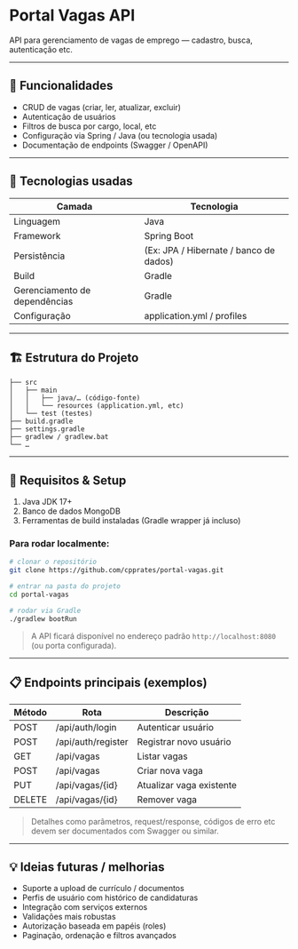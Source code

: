# Portal Vagas API

API para gerenciamento de vagas de emprego — cadastro, busca, autenticação etc.

---

## 🧾 Funcionalidades

- CRUD de vagas (criar, ler, atualizar, excluir)  
- Autenticação de usuários  
- Filtros de busca por cargo, local, etc  
- Configuração via Spring / Java (ou tecnologia usada)  
- Documentação de endpoints (Swagger / OpenAPI)  

---

## 🚀 Tecnologias usadas

| Camada | Tecnologia |
|---|---|
| Linguagem | Java |
| Framework | Spring Boot |
| Persistência | (Ex: JPA / Hibernate / banco de dados) |
| Build | Gradle |
| Gerenciamento de dependências | Gradle |
| Configuração | application.yml / profiles |

---

## 🏗️ Estrutura do Projeto

```
├── src
│   ├── main
│   │   ├── java/… (código-fonte)
│   │   └── resources (application.yml, etc)
│   └── test (testes)
├── build.gradle
├── settings.gradle
├── gradlew / gradlew.bat
└── …  
```

---

## 🚧 Requisitos & Setup

1. Java JDK 17+  
2. Banco de dados MongoDB   
3. Ferramentas de build instaladas (Gradle wrapper já incluso)

### Para rodar localmente:

```bash
# clonar o repositório
git clone https://github.com/cpprates/portal-vagas.git

# entrar na pasta do projeto
cd portal-vagas

# rodar via Gradle
./gradlew bootRun
```

> A API ficará disponível no endereço padrão `http://localhost:8080` (ou porta configurada).

---

## 📋 Endpoints principais (exemplos)

| Método | Rota | Descrição |
|---|---|---|
| POST | /api/auth/login | Autenticar usuário |
| POST | /api/auth/register | Registrar novo usuário |
| GET | /api/vagas | Listar vagas |
| POST | /api/vagas | Criar nova vaga |
| PUT | /api/vagas/{id} | Atualizar vaga existente |
| DELETE | /api/vagas/{id} | Remover vaga |

> Detalhes como parâmetros, request/response, códigos de erro etc devem ser documentados com Swagger ou similar.

---

## 💡 Ideias futuras / melhorias

- Suporte a upload de currículo / documentos  
- Perfis de usuário com histórico de candidaturas  
- Integração com serviços externos  
- Validações mais robustas  
- Autorização baseada em papéis (roles)  
- Paginação, ordenação e filtros avançados

